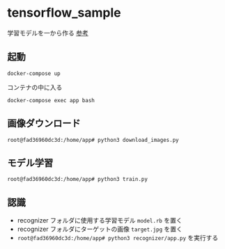 # tensorflow_sample
学習モデルを一から作る
[参考](https://book.mynavi.jp/manatee/detail/id=87654)

## 起動
```
docker-compose up
```
コンテナの中に入る
```
docker-compose exec app bash
```

## 画像ダウンロード
```
root@fad36960dc3d:/home/app# python3 download_images.py
```

## モデル学習
```
root@fad36960dc3d:/home/app# python3 train.py
```

## 認識
- recognizer フォルダに使用する学習モデル `model.rb` を置く
- recognizer フォルダにターゲットの画像 `target.jpg` を置く
- `root@fad36960dc3d:/home/app# python3 recognizer/app.py` を実行する
